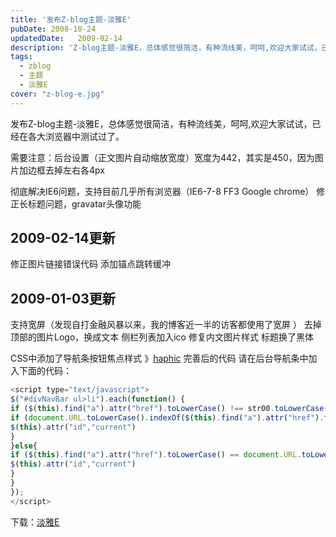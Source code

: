 ```yaml
---
title: '发布Z-blog主题-淡雅E'
pubDate: 2008-10-24
updatedDate:   2009-02-14
description: 'Z-blog主题-淡雅E，总体感觉很简洁，有种流线美，呵呵,欢迎大家试试，已经在各大浏览器中测试过了.'
tags:
  - zblog
  - 主题
  - 淡雅E
cover: "z-blog-e.jpg"
---
```


发布Z-blog主题-淡雅E，总体感觉很简洁，有种流线美，呵呵,欢迎大家试试，已经在各大浏览器中测试过了。

需要注意：后台设置（正文图片自动缩放宽度）宽度为442，其实是450，因为图片加边框去掉左右各4px


彻底解决IE6问题，支持目前几乎所有浏览器（IE6-7-8 FF3 Google chrome）
修正长标题问题，gravatar头像功能

##  2009-02-14更新
修正图片链接错误代码
添加锚点跳转缓冲

## 2009-01-03更新
支持宽屏（发现自打金融风暴以来，我的博客近一半的访客都使用了宽屏 ）
去掉顶部的图片Logo，换成文本
侧栏列表加入ico
修复内文图片样式
标题换了黑体


CSS中添加了导航条按钮焦点样式 》[haphic](http://www.esloy.com/blog/about/) 完善后的代码
请在后台导航条中加入下面的代码：

```js
<script type="text/javascript">
$("#divNavBar ul>li").each(function() {
if ($(this).find("a").attr("href").toLowerCase() !== str00.toLowerCase()){
if (document.URL.toLowerCase().indexOf($(this).find("a").attr("href").toLowerCase()) !== -1){
$(this).attr("id","current")
}
}else{
if ($(this).find("a").attr("href").toLowerCase() == document.URL.toLowerCase()){
$(this).attr("id","current")
}
}
});
</script>
```

下载：[淡雅E](https://1drv.ms/u/s!Aomk5GCWnNqagRjBRSaQV-2U5LdS)
